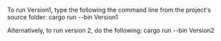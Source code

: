 To run Version1, type the following the command line from the project's source folder:
cargo run --bin Version1

Alternatively, to run version 2, do the following:
cargo run --bin Version2
